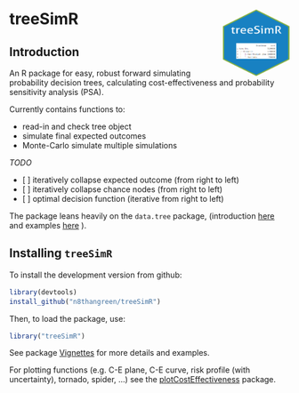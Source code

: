 
treeSimR <img src="man/figures/hexSticker.png" width="120" height="120" align="right" />
========================================================================================

<!--
[![CRAN_Status_Badge](http://www.r-pkg.org/badges/version/purrr)](http://cran.r-project.org/package=purrr)
[![Build Status](https://travis-ci.org/tidyverse/purrr.svg?branch=master)](https://travis-ci.org/tidyverse/purrr)
[![Coverage Status](https://img.shields.io/codecov/c/github/tidyverse/purrr/master.svg)](https://codecov.io/github/tidyverse/purrr?branch=master)
-->
Introduction
------------

An R package for easy, robust forward simulating probability decision trees, calculating cost-effectiveness and probability sensitivity analysis (PSA).

Currently contains functions to:

-   read-in and check tree object
-   simulate final expected outcomes
-   Monte-Carlo simulate multiple simulations

*TODO*

-   \[ \] iteratively collapse expected outcome (from right to left)
-   \[ \] iteratively collapse chance nodes (from right to left)
-   \[ \] optimal decision function (iterative from right to left)

The package leans heavily on the `data.tree` package, (introduction [here](https://cran.r-project.org/web/packages/data.tree/vignettes/data.tree.html) and examples [here](https://cran.r-project.org/web/packages/data.tree/vignettes/applications.html) ).

Installing `treeSimR`
---------------------

To install the development version from github:

``` r
library(devtools)
install_github("n8thangreen/treeSimR")
```

Then, to load the package, use:

``` r
library("treeSimR")
```

See package [Vignettes](https://n8thangreen.github.io/treeSimR/articles/vignette_main.html) for more details and examples.

For plotting functions (e.g. C-E plane, C-E curve, risk profile (with uncertainty), tornado, spider, ...) see the [plotCostEffectiveness](https://github.com/n8thangreen/plotCostEffectiveness) package.
